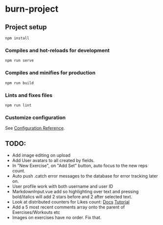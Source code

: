 # burn-project

## Project setup
```
npm install
```

### Compiles and hot-reloads for development
```
npm run serve
```

### Compiles and minifies for production
```
npm run build
```

### Lints and fixes files
```
npm run lint
```

### Customize configuration
See [Configuration Reference](https://cli.vuejs.org/config/).

## TODO:

* Add image editing on upload
* Add User avatars to all created by fields.
* In "New Exercise", on "Add Set" button, auto focus to the new reps count.
* Auto push .catch error messages to the database for error tracking later on.
* User profile work with both username and user ID
* MarkdownInput.vue add so highlighting over text and pressing bold/italics will add 2 stars before and 2 after selected text.
* Look at distributed counters for Likes count: [Docs](https://firebase.google.com/docs/firestore/solutions/counters#web) [Tutorial](https://fireship.io/lessons/firestore-cloud-functions-data-aggregation/)
* Add a 5 most recent comments array onto the parent of Exercises/Workouts etc
* Images on exercises have no order. Fix that.